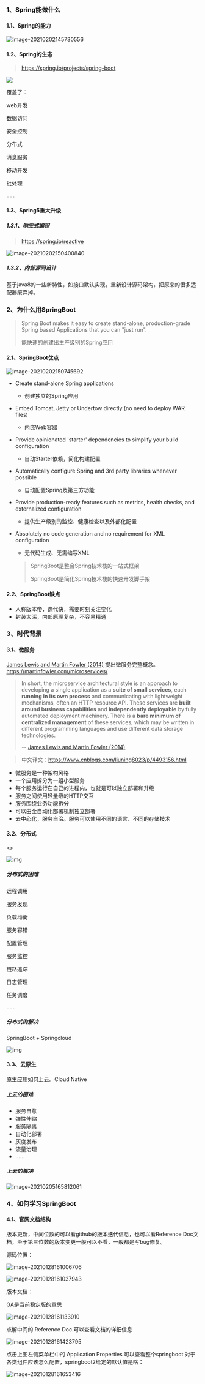 

### 1、Spring能做什么

#### 	1.1、Spring的能力

![image-20210202145730556](images/image-20210202145730556.png)

#### 	1.2、Spring的生态

> https://spring.io/projects/spring-boot

<img src="images/image-20210202150011681.png"/>

覆盖了：

web开发

数据访问

安全控制

分布式

消息服务

移动开发

批处理

......

#### 	1.3、Spring5重大升级

##### 		1.3.1、响应式编程

> https://spring.io/reactive

![image-20210202150400840](images/image-20210202150400840.png)

##### 		1.3.2、内部源码设计

​		基于java8的一些新特性，如接口默认实现，重新设计源码架构，把原来的很多适配器废弃掉。

### 2、为什么用SpringBoot

> Spring Boot makes it easy to create stand-alone, production-grade Spring based Applications that you can "just run".
>
> 能快速的创建出生产级别的Spring应用

#### 2.1、SpringBoot优点

![image-20210202150745692](images/image-20210202150745692.png)

* Create stand-alone Spring applications

  * 创建独立的Spring应用

* Embed Tomcat, Jetty or Undertow directly (no need to deploy WAR files)

  * 内嵌Web容器

* Provide opinionated 'starter' dependencies to simplify your build configuration

  * 自动Starter依赖，简化构建配置

* Automatically configure Spring and 3rd party libraries whenever possible

  * 自动配置Spring及第三方功能

* Provide production-ready features such as metrics, health checks, and externalized configuration

  * 提供生产级别的监控、健康检查以及外部化配置

* Absolutely no code generation and no requirement for XML configuration

  * 无代码生成、无需编写XML

  > SpringBoot是整合Spring技术栈的一站式框架
  >
  > SpringBoot是简化Spring技术栈的快速开发脚手架

#### 	2.2、SpringBoot缺点

* 人称版本帝，迭代快，需要时刻关注变化
* 封装太深，内部原理复杂，不容易精通

### 3、时代背景

#### 	3.1、微服务

[James Lewis and Martin Fowler (2014)](https://martinfowler.com/articles/microservices.html)  提出微服务完整概念。https://martinfowler.com/microservices/

> In short, the microservice architectural style is an      approach to developing a single application as a **suite of small      services**, each **running in its own process** and communicating with      lightweight mechanisms, often an HTTP resource API. These      services are **built around business capabilities** and      **independently deployable** by fully automated deployment      machinery. There is a **bare minimum of centralized management** of      these services, which may be written in different programming      languages and use different data storage      technologies.
>
> -- [James Lewis and Martin Fowler (2014)](https://martinfowler.com/articles/microservices.html)

> 中文译文：https://www.cnblogs.com/liuning8023/p/4493156.html

* 微服务是一种架构风格
* 一个应用拆分为一组小型服务
* 每个服务运行在自己的进程内，也就是可以独立部署和升级
* 服务之间使用轻量级的HTTP交互
* 服务围绕业务功能拆分
* 可以由全自动化部署机制独立部署
* 去中心化，服务自治。服务可以使用不同的语言、不同的存储技术

#### 	3.2、分布式

<></p>![img](images/1599562347965-a617a866-4270-44e9-9c5b-ced552683eda.png)

##### 		分布式的困难

远程调用

服务发现

负载均衡

服务容错

配置管理

服务监控

链路追踪

日志管理

任务调度

......

##### 		分布式的解决

SpringBoot + Springcloud

![img](images/1599799119457-841ef47a-6585-4ca4-8e3d-8298e796012c.png)

#### 	3.3、云原生

原生应用如何上云。Cloud Native

##### 		上云的困难

* 服务自愈
* 弹性伸缩
* 服务隔离
* 自动化部署
* 灰度发布
* 流量治理
* ......

##### 		上云的解决

 ![image-20210205165812061](images/image-20210205165812061.png)

### 4、如何学习SpringBoot



#### 	4.1、官网文档结构

版本更新，中间位数的可以看github的版本迭代信息，也可以看Reference Doc文档，至于第三位数的版本变更一般可以不看，一般都是写bug修复。

源码位置：

![image-20210128161006706](images/image-20210128161006706.png)

![image-20210128161037943](images/image-20210128161037943.png)

版本文档：

GA是当前稳定版的意思

![image-20210128161133910](images/image-20210128161133910.png)

点解中间的 Reference Doc.可以查看文档的详细信息

![image-20210128161423795](images/image-20210128161423795.png)

点击上图左侧菜单栏中的 Application Properties 可以查看整个springboot 对于各类组件应该怎么配置，springboot2给定的默认值是啥：

![image-20210128161653416](images/image-20210128161653416.png)